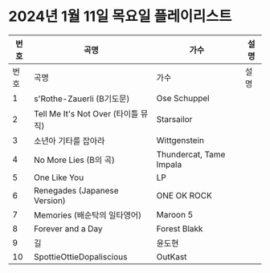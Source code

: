 # 2024년 1월 11일 목요일 플레이리스트

| 번호 | 곡명 | 가수 | 설명 |
|------|------|------|------|
| 번호 | 곡명 | 가수 | 설명 |
| 1 | s'Rothe-Zauerli (B기도문) | Ose Schuppel |  |
| 2 | Tell Me It's Not Over (타이틀 뮤직) | Starsailor |  |
| 3 | 소년아 기타를 잡아라 | Wittgenstein |  |
| 4 | No More Lies (B의 곡) | Thundercat, Tame Impala |  |
| 5 | One Like You | LP |  |
| 6 | Renegades (Japanese Version) | ONE OK ROCK |  |
| 7 | Memories (배순탁의 일타영어) | Maroon 5 |  |
| 8 | Forever and a Day | Forest Blakk |  |
| 9 | 길 | 윤도현 |  |
| 10 | SpottieOttieDopaliscious | OutKast |  |
